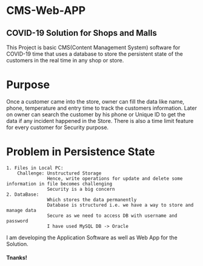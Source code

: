 # CMS-Web-APP

## COVID-19 Solution for Shops and Malls 
This Project is basic CMS(Content Management System) software for
COVID-19 time that uses a database to store the persistent state of the
customers in the real time in any shop or store.
# Purpose
Once a customer came into the store, owner can fill the data like name,
phone, temperature and entry time to track the customers information.
Later on owner can search the customer by his phone or Unique ID to
get the data if any incident happened in the Store. There is also a time
limit feature for every customer for Security purpose.

# Problem in Persistence State 
	1. Files in Local PC:
		Challenge: Unstructured Storage
				   Hence, write operations for update and delete some information in file becomes challenging
				   Security is a big concern
	2. DataBase:
				   Which stores the data permanently
				   Database is structured i.e. we have a way to store and manage data
				   Secure as we need to access DB with username and password
				   I have used MySQL DB	-> Oracle
I am developing the Application Software as well as Web App for the Solution.
#### Tnanks!
